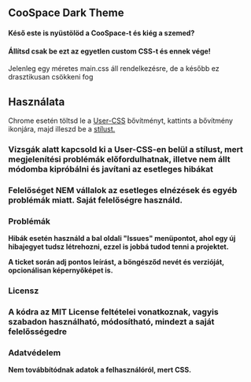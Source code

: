 <html>
<head>
</head>
<body>

<h2>CooSpace Dark Theme</h2>
<h4>Késő este is nyüstölöd a CooSpace-t és kiég a szemed?</h4>
<h4>Állítsd csak be ezt az egyetlen custom CSS-t és ennek vége!</h4>
<p>Jelenleg egy méretes main.css áll rendelkezésre, de a később ez drasztikusan csökkeni fog</p>

<h2>Használata</h2>
<p>Chrome esetén töltsd le a <a href="https://chrome.google.com/webstore/detail/user-css/okpjlejfhacmgjkmknjhadmkdbcldfcb">User-CSS</a> bővítményt, kattints a bővítmény ikonjára, majd illeszd be a <a href="https://gitlab.com/elekakos2703/coospace-dark-theme/-/blob/master/main.css">stílust.</a></p>
<h3>Vizsgák alatt kapcsold ki a User-CSS-en belül a stílust, mert megjelenítési problémák előfordulhatnak, illetve nem állt módomba kipróbálni és javítani az esetleges hibákat</h3>
<h3>Felelőséget <b>NEM<b> vállalok az esetleges elnézések és egyéb problémák miatt. Saját felelőségre használd.</h3>


<h3>Problémák</h3>
<p>Hibák esetén használd a bal oldali "Issues" menüpontot, ahol egy új hibajegyet tudsz létrehozni, ezzel is jobbá tudod tenni a projektet.</p>
<p>A ticket során adj pontos leírást, a böngésződ nevét és verzióját, opcionálisan képernyőképet is.</p>


<h3>Licensz<h3>
<p>A kódra az MIT License feltételei vonatkoznak, vagyis szabadon használható, módosítható, mindezt a saját felelősségedre</p>

<h3>Adatvédelem</h3>
<p>Nem továbbítódnak adatok a felhasználóról, mert CSS.</p>
</body>
</html>